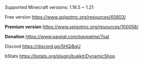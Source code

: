 Supported Minecraft versions: 1.16.5 ~ 1.21

Free version https://www.spigotmc.org/resources/65603/

**Premium version** https://www.spigotmc.org/resources/100058/

**Donation** https://www.paypal.com/paypalme/7sat

Discord https://discord.gg/5HQjBqU

bStats https://bstats.org/plugin/bukkit/DynamicShop
